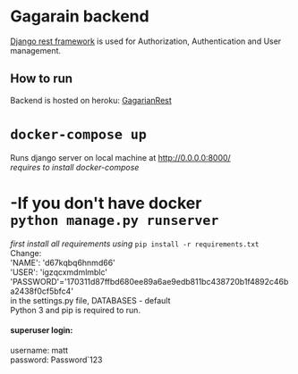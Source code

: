 # Gagarain backend  

[Django rest framework](https://www.django-rest-framework.org/) is used for Authorization, Authentication and User management.  

## How to run  

Backend is hosted on heroku: [GagarianRest](https://gagarianrest.herokuapp.com/ "https://gagarianrest.herokuapp.com/")  


`docker-compose up`  
===================
    
Runs django server on local machine at http://0.0.0.0:8000/  
*requires to install docker-compose*  

-If you don't have docker  
`python manage.py runserver`  
============================
    
*first install all requirements using* `pip install -r requirements.txt`  
Change:  
'NAME': 'd67kqbq6hnmd66'  
'USER': 'igzqcxmdmlmblc'  
'PASSWORD'='170311d87ffbd680ee89a6ae9edb811bc438720b1f4892c46ba2438f0cf5bfc4'  
in the settings.py file, DATABASES - default    
Python 3 and pip is required to run.  

#### superuser login:  
username: matt  
password: Password`123  


